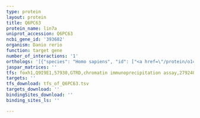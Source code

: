 ```yaml
---
type: protein
layout: protein
title: Q6PC63
protein_name: lin7a
uniprot_accession: Q6PC63
ncbi_gene_id: '393682'
organism: Danio rerio
function: target gene
number_of_interactions: '1'
orthologs: '[{"species": "Homo sapiens", "id": ["<a href=\"/protein/o14910\">O14910</a>"]}, {"species": "Mus musculus", "id": ["<a href=\"/protein/q8jzs0\">Q8JZS0</a>"]}, {"species": "Rattus norvegicus", "id": ["F1LQV9"]}, {"species": "Caenorhabditis elegans", "id": ["<a href=\"/protein/a5pex5\">A5PEX5</a>"]}]'
jaspar_matrices: ''
tfs: foxh1,Q9I9E1,57930,GTRD,chromatin immunoprecipitation assay,27924024%5Buid%5D,No
targets: ''
tfs_download: tfs_of_Q6PC63.tsv
targets_download: ''
bindingSites_download: ''
binding_sites_ls: ''

---
```

